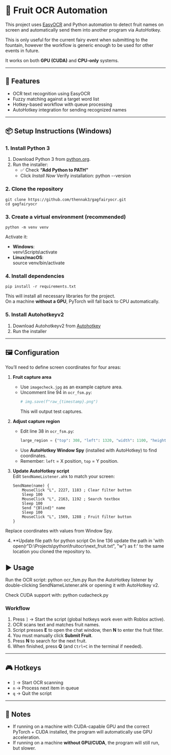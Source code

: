# 🍓 Fruit OCR Automation

This project uses [EasyOCR](https://github.com/JaidedAI/EasyOCR) and Python automation to detect fruit names on screen and automatically send them into another program via AutoHotkey.  

This is only useful for the current fairy event when submitting to the fountain, however the workflow is generic enough to be used for other events in future.

It works on both **GPU (CUDA)** and **CPU-only** systems.  

---

## 🚀 Features
- OCR text recognition using EasyOCR  
- Fuzzy matching against a target word list  
- Hotkey-based workflow with queue processing  
- AutoHotkey integration for sending recognized names  

---

## 📦 Setup Instructions (Windows)

### 1. Install Python 3
1. Download Python 3 from [python.org](https://www.python.org/downloads/).  
2. Run the installer:  
   - ✅ Check **“Add Python to PATH”**  
   - Click *Install Now*
Verify installation:
  python --version

### 2. Clone the repository
    git clone https://github.com/thennak3/gagfairyocr.git
    cd gagfairyocr

### 3. Create a virtual environment (recommended)
    python -m venv venv

Activate it:
- **Windows**:  
    venv\Scripts\activate  
- **Linux/macOS**:  
    source venv/bin/activate  

### 4. Install dependencies
    pip install -r requirements.txt
This will install all necessary libraries for the project.  
On a machine **without a GPU**, PyTorch will fall back to CPU automatically.

### 5. Install Autohotkeyv2
1. Download Autohotkeyv2 from [Autohotkey](https://www.autohotkey.com/v2/)
2. Run the installer

---

## 🖼️ Configuration

You’ll need to define screen coordinates for four areas:

1. **Fruit capture area**  
   - Use `imagecheck.jpg` as an example capture area.  
   - Uncomment line 94 in `ocr_fsm.py`:  
     ```python
     # img.save(f"raw_{timestamp}.png")
     ```  
     This will output test captures.  

2. **Adjust capture region**  
   - Edit line 38 in `ocr_fsm.py`:  
     ```python
     large_region = {"top": 308, "left": 1320, "width": 1100, "height": 650}
     ```  
   - Use **AutoHotkey Window Spy** (installed with AutoHotkey) to find coordinates.  
   - Remember: `left` = X position, `top` = Y position.  

3. **Update AutoHotkey script**  
   Edit `SendNameListener.ahk` to match your screen:  
   ```ahk
   SendName(name) {
       MouseClick "L", 2227, 1183 ; Clear filter button
       Sleep 100
       MouseClick "L", 2163, 1192 ; Search textbox
       Sleep 100
       Send "{Blind}" name
       Sleep 100
       MouseClick "L", 1569, 1288 ; Fruit filter button
   }
  Replace coordinates with values from Window Spy.

  4. **Update file path for python script
   On line 136 update the path in 'with open(r"D:\Projects\python\fruitocr\next_fruit.txt", "w") as f:' to the same location you cloned the repository to.


## ▶️ Usage
Run the OCR script:
    python ocr_fsm.py
Run the AutoHotkey listener by double-clicking SendNameListener.ahk or opening it with AutoHotkey v2.

Check CUDA support with:
    python cudacheck.py


### Workflow
1. Press `]` → Start the script (global hotkeys work even with Roblox active).  
2. OCR scans text and matches fruit names.  
3. Script presses **E** to open the chat window, then **N** to enter the fruit filter.  
4. You must manually click **Submit Fruit**.  
5. Press **N** to search for the next fruit.  
6. When finished, press **Q** (and `Ctrl+C` in the terminal if needed).  

---

## 🎮 Hotkeys
- `]` → Start OCR scanning  
- `n` → Process next item in queue  
- `q` → Quit the script  

---

## 📝 Notes
- If running on a machine with CUDA-capable GPU and the correct PyTorch + CUDA installed, the program will automatically use GPU acceleration.  
- If running on a machine **without GPU/CUDA**, the program will still run, but slower.  
